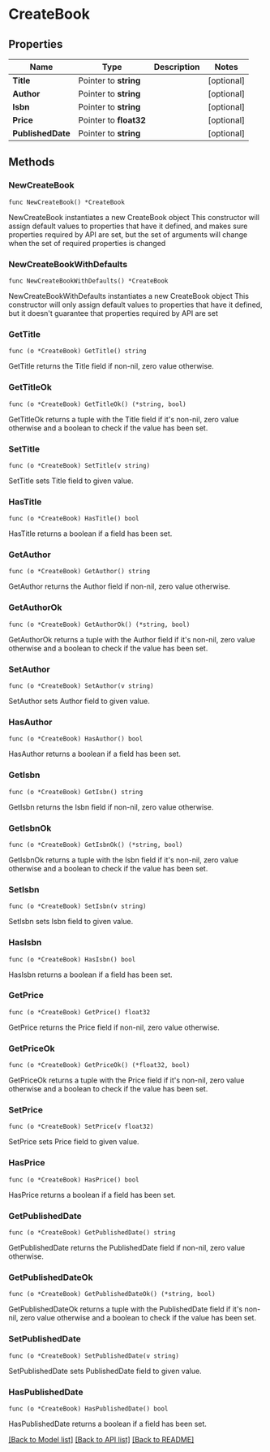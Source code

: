 # CreateBook

## Properties

Name | Type | Description | Notes
------------ | ------------- | ------------- | -------------
**Title** | Pointer to **string** |  | [optional] 
**Author** | Pointer to **string** |  | [optional] 
**Isbn** | Pointer to **string** |  | [optional] 
**Price** | Pointer to **float32** |  | [optional] 
**PublishedDate** | Pointer to **string** |  | [optional] 

## Methods

### NewCreateBook

`func NewCreateBook() *CreateBook`

NewCreateBook instantiates a new CreateBook object
This constructor will assign default values to properties that have it defined,
and makes sure properties required by API are set, but the set of arguments
will change when the set of required properties is changed

### NewCreateBookWithDefaults

`func NewCreateBookWithDefaults() *CreateBook`

NewCreateBookWithDefaults instantiates a new CreateBook object
This constructor will only assign default values to properties that have it defined,
but it doesn't guarantee that properties required by API are set

### GetTitle

`func (o *CreateBook) GetTitle() string`

GetTitle returns the Title field if non-nil, zero value otherwise.

### GetTitleOk

`func (o *CreateBook) GetTitleOk() (*string, bool)`

GetTitleOk returns a tuple with the Title field if it's non-nil, zero value otherwise
and a boolean to check if the value has been set.

### SetTitle

`func (o *CreateBook) SetTitle(v string)`

SetTitle sets Title field to given value.

### HasTitle

`func (o *CreateBook) HasTitle() bool`

HasTitle returns a boolean if a field has been set.

### GetAuthor

`func (o *CreateBook) GetAuthor() string`

GetAuthor returns the Author field if non-nil, zero value otherwise.

### GetAuthorOk

`func (o *CreateBook) GetAuthorOk() (*string, bool)`

GetAuthorOk returns a tuple with the Author field if it's non-nil, zero value otherwise
and a boolean to check if the value has been set.

### SetAuthor

`func (o *CreateBook) SetAuthor(v string)`

SetAuthor sets Author field to given value.

### HasAuthor

`func (o *CreateBook) HasAuthor() bool`

HasAuthor returns a boolean if a field has been set.

### GetIsbn

`func (o *CreateBook) GetIsbn() string`

GetIsbn returns the Isbn field if non-nil, zero value otherwise.

### GetIsbnOk

`func (o *CreateBook) GetIsbnOk() (*string, bool)`

GetIsbnOk returns a tuple with the Isbn field if it's non-nil, zero value otherwise
and a boolean to check if the value has been set.

### SetIsbn

`func (o *CreateBook) SetIsbn(v string)`

SetIsbn sets Isbn field to given value.

### HasIsbn

`func (o *CreateBook) HasIsbn() bool`

HasIsbn returns a boolean if a field has been set.

### GetPrice

`func (o *CreateBook) GetPrice() float32`

GetPrice returns the Price field if non-nil, zero value otherwise.

### GetPriceOk

`func (o *CreateBook) GetPriceOk() (*float32, bool)`

GetPriceOk returns a tuple with the Price field if it's non-nil, zero value otherwise
and a boolean to check if the value has been set.

### SetPrice

`func (o *CreateBook) SetPrice(v float32)`

SetPrice sets Price field to given value.

### HasPrice

`func (o *CreateBook) HasPrice() bool`

HasPrice returns a boolean if a field has been set.

### GetPublishedDate

`func (o *CreateBook) GetPublishedDate() string`

GetPublishedDate returns the PublishedDate field if non-nil, zero value otherwise.

### GetPublishedDateOk

`func (o *CreateBook) GetPublishedDateOk() (*string, bool)`

GetPublishedDateOk returns a tuple with the PublishedDate field if it's non-nil, zero value otherwise
and a boolean to check if the value has been set.

### SetPublishedDate

`func (o *CreateBook) SetPublishedDate(v string)`

SetPublishedDate sets PublishedDate field to given value.

### HasPublishedDate

`func (o *CreateBook) HasPublishedDate() bool`

HasPublishedDate returns a boolean if a field has been set.


[[Back to Model list]](../README.md#documentation-for-models) [[Back to API list]](../README.md#documentation-for-api-endpoints) [[Back to README]](../README.md)


